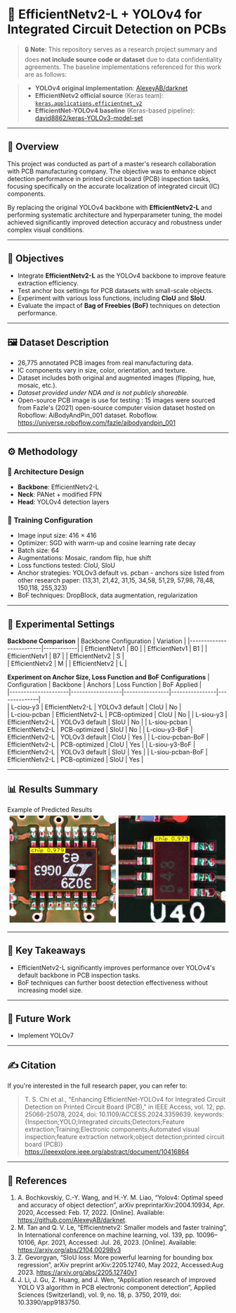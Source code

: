 # 🚀 EfficientNetv2-L + YOLOv4 for Integrated Circuit Detection on PCBs

> 🔒 **Note**: This repository serves as a research project summary and does **not include source code or dataset** due to data confidentiality agreements. The baseline implementations referenced for this work are as follows:

> - **YOLOv4 original implementation**: [AlexeyAB/darknet](https://github.com/AlexeyAB/darknet)  
> - **EfficientNetv2 official source** (Keras team): [`keras.applications.efficientnet_v2`](https://github.com/keras-team/keras/blob/6adc2bf7d8d548f92667f8337d27be6b1674ddf5/keras/src/applications/efficientnet_v2.py)  
> - **EfficientNet-YOLOv4 baseline** (Keras-based pipeline): [david8862/keras-YOLOv3-model-set](https://github.com/david8862/keras-YOLOv3-model-set)  

---

## 📘 Overview

This project was conducted as part of a master's research collaboration with PCB manufacturing company. The objective was to enhance object detection performance in printed circuit board (PCB) inspection tasks, focusing specifically on the accurate localization of integrated circuit (IC) components.

By replacing the original YOLOv4 backbone with **EfficientNetv2-L** and performing systematic architecture and hyperparameter tuning, the model achieved significantly improved detection accuracy and robustness under complex visual conditions.

---

## 🎯 Objectives

- Integrate **EfficientNetv2-L** as the YOLOv4 backbone to improve feature extraction efficiency.
- Test anchor box settings for PCB datasets with small-scale objects.
- Experiment with various loss functions, including **CIoU** and **SIoU**.
- Evaluate the impact of **Bag of Freebies (BoF)** techniques on detection performance.

---

## 🖼️ Dataset Description

- 26,775 annotated PCB images from real manufacturing data.
- IC components vary in size, color, orientation, and texture.
- Dataset includes both original and augmented images (flipping, hue, mosaic, etc.).
- *Dataset provided under NDA and is not publicly shareable.*
- Open-source PCB image is use for testing :  15 images were sourced from Fazle's (2021) open-source computer vision dataset hosted on Roboflow: AiBodyAndPin_001 dataset. Roboflow. https://universe.roboflow.com/fazle/aibodyandpin_001 
---

## ⚙️ Methodology

### 🔧 Architecture Design

- **Backbone**: EfficientNetv2-L  
- **Neck**: PANet + modified FPN  
- **Head**: YOLOv4 detection layers  

### 🧪 Training Configuration

- Image input size: 416 × 416  
- Optimizer: SGD with warm-up and cosine learning rate decay  
- Batch size: 64  
- Augmentations: Mosaic, random flip, hue shift  
- Loss functions tested: CIoU, SIoU  
- Anchor strategies: YOLOv3 default vs. pcban - anchors size listed from other research paper:  (13,31, 21,42, 31,15, 34,58, 51,29, 57,98, 78,48, 150,118, 255,323)
- BoF techniques: DropBlock, data augmentation, regularization

---

## 🧬 Experimental Settings
**Backbone Comparison**
| Backbone Configuration  | Variation  |
|-------------------------|------------|
| EfficientNetv1          |     B0     | 
| EfficientNetv1          |     B1     | 
| EfficientNetv1          |     B7     | 
| EfficientNetv2          |     S      |  
| EfficientNetv2          |     M      | 
| EfficientNetv2          |     L      | 

**Experiment on Anchor Size, Loss Function and BoF Configurations**
| Configuration       | Backbone         | Anchors        | Loss Function  | BoF Applied  |  
|---------------------|------------------|----------------|----------------|--------------|  
| L-ciou-y3           | EfficientNetv2-L | YOLOv3 default | CIoU           | No           |  
| L-ciou-pcban        | EfficientNetv2-L | PCB-optimized  | CIoU           | No           |
| L-siou-y3           | EfficientNetv2-L | YOLOv3 default | SIoU           | No           | 
| L-siou-pcban        | EfficientNetv2-L | PCB-optimized  | SIoU           | No           |
| L-ciou-y3-BoF       | EfficientNetv2-L | YOLOv3 default | CIoU           | Yes          | 
| L-ciou-pcban-BoF    | EfficientNetv2-L | PCB-optimized  | CIoU           | Yes          | 
| L-siou-y3-BoF       | EfficientNetv2-L | YOLOv3 default | SIoU           | Yes          | 
| L-siou-pcban-BoF    | EfficientNetv2-L | PCB-optimized  | SIoU           | Yes          |  

---

## 📊 Results Summary

Example of Predicted Results
![Result](Result.jpg)

---

## 🧠 Key Takeaways

- EfficientNetv2-L significantly improves performance over YOLOv4's default backbone in PCB inspection tasks.
- BoF techniques can further boost detection effectiveness without increasing model size.

---

## 🔭 Future Work

- Implement YOLOv7
---

## ✍️ Citation

If you're interested in the full research paper, you can refer to:

> T. S. Chi et al., "Enhancing EfficientNet-YOLOv4 for Integrated Circuit Detection on Printed Circuit Board (PCB)," in IEEE Access, vol. 12, pp. 25066-25078, 2024, doi: 10.1109/ACCESS.2024.3359639. keywords: {Inspection;YOLO;Integrated circuits;Detectors;Feature extraction;Training;Electronic components;Automated visual inspection;feature extraction network;object detection;printed circuit board (PCB)}
https://ieeexplore.ieee.org/abstract/document/10416864
---
## 📖 References

1. A. Bochkovskiy, C.-Y. Wang, and H.-Y. M. Liao, “Yolov4: Optimal speed and accuracy of object detection”, arXiv preprintarXiv:2004.10934, Apr. 2020, Accessed: Feb. 17, 2022. [Online]. Available: https://github.com/AlexeyAB/darknet.
2. M. Tan and Q. V. Le, “Efficientnetv2: Smaller models and faster training”, In International conference on machine learning, vol. 139, pp. 10096–10106, Apr. 2021, Accessed: Jul. 26, 2023. [Online]. Available: https://arxiv.org/abs/2104.00298v3
3. Z. Gevorgyan, “SIoU loss: More powerful learning for bounding box regression”, arXiv preprint arXiv:2205.12740, May 2022, Accessed:Aug 2023. https://arxiv.org/abs/2205.12740v1
4. J. Li, J. Gu, Z. Huang, and J. Wen, “Application research of improved YOLO V3 algorithm in PCB electronic component detection”, Applied Sciences (Switzerland), vol. 9, no. 18, p. 3750, 2019, doi: 10.3390/app9183750. 
